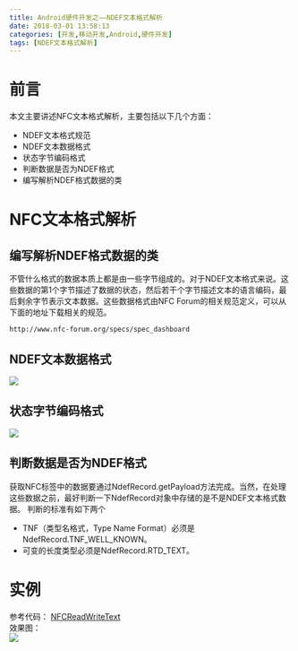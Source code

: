 ```yaml
---
title: Android硬件开发之——NDEF文本格式解析
date: 2018-03-01 13:58:13
categories: [开发,移动开发,Android,硬件开发]
tags: [NDEF文本格式解析]
---
```

# 前言
本文主要讲述NFC文本格式解析，主要包括以下几个方面：  

- NDEF文本格式规范
- NDEF文本数据格式
- 状态字节编码格式
- 判断数据是否为NDEF格式
- 编写解析NDEF格式数据的类

<!--more-->

# NFC文本格式解析
## 编写解析NDEF格式数据的类
不管什么格式的数据本质上都是由一些字节组成的。对于NDEF文本格式来说。这些数据的第1个字节描述了数据的状态，然后若干个字节描述文本的语言编码，最后剩余字节表示文本数据。这些数据格式由NFC Forum的相关规范定义，可以从下面的地址下载相关的规范。

	http://www.nfc-forum.org/specs/spec_dashboard

## NDEF文本数据格式
![][1]  
## 状态字节编码格式
![][2] 
## 判断数据是否为NDEF格式
获取NFC标签中的数据要通过NdefRecord.getPayload方法完成。当然，在处理这些数据之前，最好判断一下NdefRecord对象中存储的是不是NDEF文本格式数据。
判断的标准有如下两个

- TNF（类型名格式，Type Name Format）必须是NdefRecord.TNF_WELL_KNOWN。
- 可变的长度类型必须是NdefRecord.RTD_TEXT。

# 实例 

参考代码： [NFCReadWriteText][3]  
效果图：  
![][4]




[1]: http://p4ub8kcva.bkt.clouddn.com/nfc-text-formate.png
[2]: http://p4ub8kcva.bkt.clouddn.com/nfc-state-formate.png
[3]: https://github.com/PGzxc/NFCReadWriteText
[4]: http://p4ub8kcva.bkt.clouddn.com/nfc-read-write.png
